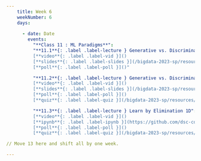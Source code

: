 ```yaml
---
    title: Week 6 
    weekNumber: 6
    days:
          
      - date: Date
        events:
          "**Class 11 : ML Paradigms**":
          "**11.1**{: .label .label-lecture } Generative vs. Discriminative vs. Robust Discriminative Models": "
          [**video**{: .label .label-vid }]() 
          [**slides**{: .label .label-slides }](/bigdata-2023-sp/resources/ppts/class12/Paradigms.pptx) 
          [**poll**{: .label .label-poll }]()"

          "**11.2**{: .label .label-lecture } Generative vs. Discriminative Optimization vs Elimination": "
          [**video**{: .label .label-vid }]() 
          [**slides**{: .label .label-slides }](/bigdata-2023-sp/resources/ppts/class12/Paradigms_ML.pptx) 
          [**poll**{: .label .label-poll }]() 
          [**quiz**{: .label .label-quiz }](/bigdata-2023-sp/resources/quizes/class12/quizGenerativeVsDiscriminative1.pdf)"

          "**11.3**{: .label .label-lecture } Learn by Elimination 1D": "
          [**video**{: .label .label-vid }]() 
          [**ipynb**{: .label .label-ipynb }](https://github.com/dsc-courses/bigdata-2023-sp-notebooks/blob/master/notebooks/Section3-Classification/LearnByElimination/LearnByElimination_1D.ipynb) 
          [**poll**{: .label .label-poll }]()
          [**quiz**{: .label .label-quiz }](/bigdata-2023-sp/resources/quizes/class12/quiz7.1.pdf)"

// Move 13 here and shift all by one week.

---
```

